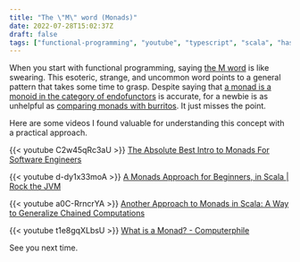 ```yaml
---
title: "The \"M\" word (Monads)"
date: 2022-07-28T15:02:37Z
draft: false
tags: ["functional-programming", "youtube", "typescript", "scala", "haskell"]
---
```


When you start with functional programming, saying [the M word][1] is like swearing. This esoteric,
strange, and uncommon word points to a general pattern that takes some time to grasp. Despite
saying that [a monad is a monoid in the category of endofunctors][2] is accurate, for a newbie is
as unhelpful as [comparing monads with burritos][3]. It just misses the point.

Here are some videos I found valuable for understanding this concept with a practical approach.

{{< youtube C2w45qRc3aU >}}
[The Absolute Best Intro to Monads For Software Engineers][4]

{{< youtube d-dy1x33moA >}}
[A Monads Approach for Beginners, in Scala | Rock the JVM][5]

{{< youtube a0C-RrncrYA >}}
[Another Approach to Monads in Scala: A Way to Generalize Chained Computations][6]

{{< youtube t1e8gqXLbsU >}}
[What is a Monad? - Computerphile][7]

See you next time.

[1]: https://en.wikipedia.org/wiki/Monad_(functional_programming)
[2]: https://stackoverflow.com/a/3870310
[3]: https://chrisdone.com/posts/monads-are-burritos/
[4]: https://youtu.be/C2w45qRc3aU
[5]: https://youtu.be/d-dy1x33moA
[6]: https://youtu.be/a0C-RrncrYA
[7]: https://youtu.be/t1e8gqXLbsU

